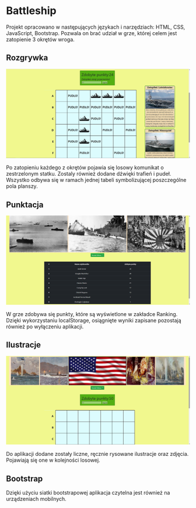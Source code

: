 # Battleship

Projekt opracowano w następujących językach i narzędziach: HTML, CSS, JavaScript, Bootstrap. Pozwala on brać udział w grze, której celem jest zatopienie 3 okrętów wroga. 

## Rozgrywka

![](/Readme/1.png)

Po zatopieniu każdego z okrętów pojawia się losowy komunikat o zestrzelonym statku. Zostaly również dodane dźwięki trafień i pudeł. Wszystko odbywa się w ramach jednej tabeli symbolizującej poszczególne pola planszy.

## Punktacja

![](/Readme/2.png)

W grze zdobywa się punkty, które są wyświetlone w zakładce Ranking. Dzięki wykorzystaniu localStorage, osiągnięte wyniki zapisane pozostają również po wyłączeniu aplikacji. 

## Ilustracje

![](/Readme/3.png)

Do aplikacji dodane zostały liczne, ręcznie rysowane ilustracje oraz zdjęcia. Pojawiają się one w kolejności losowej. 

## Bootstrap

Dzięki użyciu siatki bootstrapowej aplikacja czytelna jest również na urządzeniach mobilnych.

